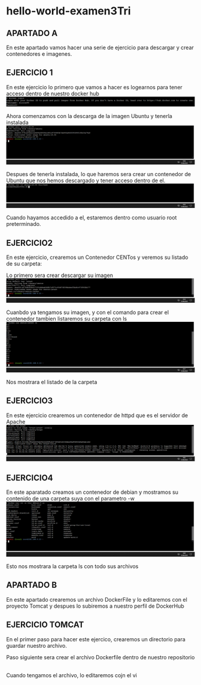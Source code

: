 # hello-world-examen3Tri

## APARTADO A

En este apartado vamos hacer una serie de ejercicio para descargar y crear contenedores e imagenes.


## EJERCICIO 1
En este ejercicio lo primero que vamos a hacer es logearnos para tener acceso dentro de nuestro docker hub
![Login](https://github.com/AlejandroRocaMateu/hello-world-examen3Tri/blob/6b2842d2a1131b4532e5ae16381809a862abb6b3/CapturaLogin.PNG)

Ahora comenzamos con la descarga de la imagen Ubuntu y tenerla instalada
![Descarga](https://github.com/AlejandroRocaMateu/hello-world-examen3Tri/blob/168f9ed28e9e6e25b05878baab70dfb4a8b123da/CapturaUbuntu.PNG)

Despues de tenerla instalada, lo que haremos sera crear un contenedor de Ubuntu que nos hemos descargado y tener acceso dentro de el.
![Crear Contenedor](https://github.com/AlejandroRocaMateu/hello-world-examen3Tri/blob/68cbf48ea13d03c7d05956aa49811dacfbf5003e/CapturaContenedor.PNG)

Cuando hayamos accedido a el, estaremos dentro como usuario root preterminado.



## EJERCICIO2
En este ejercicio, crearemos un Contenedor CENTos y veremos su listado de su carpeta:

Lo primero sera crear descargar su imagen
![IMAGEN](https://github.com/AlejandroRocaMateu/hello-world-examen3Tri/blob/a1d20dede23f1f6f75553d55b624e4333770e9f6/CapturaCentos.PNG)

Cuanbdo ya tengamos su imagen, y con el comando para crear el contenedor tambien listaremos su carpeta con ls
![Crear su contenedor](https://github.com/AlejandroRocaMateu/hello-world-examen3Tri/blob/95d856a7b23bdf2b9ba795984d2a621f2579f8ac/CapturaCentosls.PNG)

Nos mostrara el listado de la carpeta

## EJERCICIO3
En este ejercicio crearemos un contenedor de httpd que es el servidor de Apache
![Crear Contenedor](https://github.com/AlejandroRocaMateu/hello-world-examen3Tri/blob/9d4df8d0d23dffe605436d8e3b6497a51b694f13/Capturahttpd.PNG)


## EJERCICIO4
En este aparatado creamos un contenedor de debian y mostramos su contenido de una carpeta suya con el parametro -w
![Mostrar su contenido](https://github.com/AlejandroRocaMateu/hello-world-examen3Tri/blob/1275ec21bc26c92151869704e00d701538804381/CapturaDebian.PNG)

Esto nos mostrara la carpeta ls con todo sus archivos

## APARTADO B

En este apartado crearemos un archivo DockerFile y lo editaremos con el proyecto Tomcat y despues lo subiremos a nuestro perfil de DockerHub

## EJERCICIO TOMCAT

En el primer paso para hacer este ejercico, crearemos un directorio para guardar nuestro archivo.
![]()

Paso siguiente sera crear el archivo Dockerfile dentro de nuestro repositorio
![]()

Cuando tengamos el archivo, lo editaremos cojn el vi

![]()

